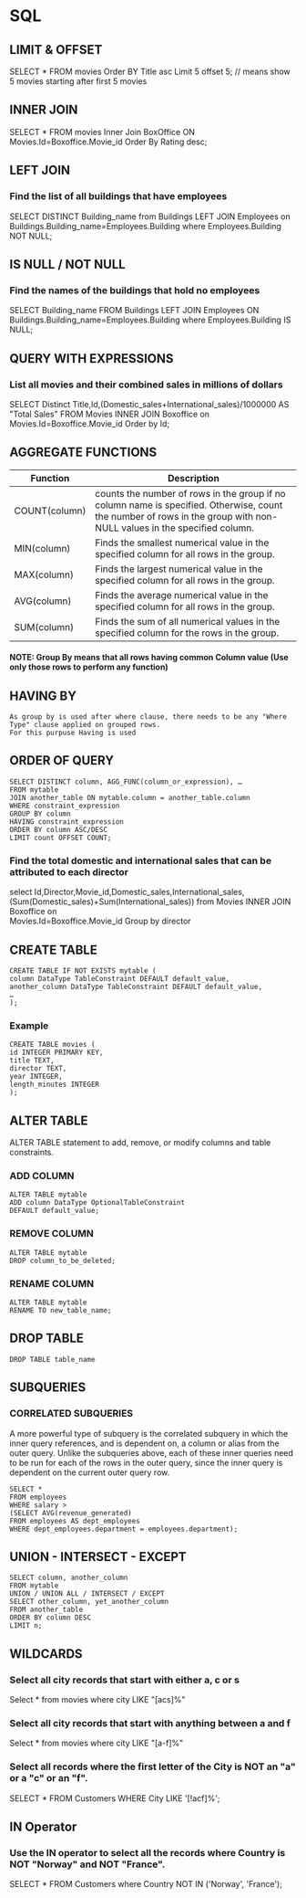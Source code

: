 # SQL

## LIMIT & OFFSET
  SELECT * FROM movies Order BY Title asc Limit 5 offset 5;  // means show 5 movies starting after first 5 movies
  
## INNER JOIN
  SELECT * FROM movies Inner Join BoxOffice ON Movies.Id=Boxoffice.Movie_id Order By Rating desc;

## LEFT JOIN
  ### Find the list of all buildings that have employees 
  SELECT DISTINCT Building_name from Buildings LEFT JOIN Employees on Buildings.Building_name=Employees.Building where Employees.Building NOT NULL;
  
## IS NULL / NOT NULL
  ### Find the names of the buildings that hold no employees
  SELECT Building_name FROM Buildings LEFT JOIN Employees ON Buildings.Building_name=Employees.Building where Employees.Building IS NULL;
  
## QUERY WITH EXPRESSIONS
  ### List all movies and their combined sales in millions of dollars
  SELECT Distinct Title,Id,(Domestic_sales+International_sales)/1000000 AS "Total Sales" FROM Movies INNER JOIN Boxoffice on Movies.Id=Boxoffice.Movie_id Order by Id;
  
## AGGREGATE FUNCTIONS
  | Function     | Description |
| ---      | ---       |
| COUNT(column) | counts the number of rows in the group if no column name is specified. Otherwise, count the number of rows in the group with non-NULL values in the specified column.         |
| MIN(column)     |	Finds the smallest numerical value in the specified column for all rows in the group.|        |
| MAX(column) | Finds the largest numerical value in the specified column for all rows in the group.         |
| AVG(column)     | Finds the average numerical value in the specified column for all rows in the group.|        |
| SUM(column) |Finds the sum of all numerical values in the specified column for the rows in the group.        |
  
  #### NOTE: Group By means that all rows having common Column value (Use only those rows to perform any function)
  
  ## HAVING BY
  
    As group by is used after where clause, there needs to be any "Where Type" clause applied on grouped rows. 
    For this purpuse Having is used
  
  ## ORDER OF QUERY
    SELECT DISTINCT column, AGG_FUNC(column_or_expression), …
    FROM mytable
    JOIN another_table ON mytable.column = another_table.column
    WHERE constraint_expression
    GROUP BY column
    HAVING constraint_expression
    ORDER BY column ASC/DESC
    LIMIT count OFFSET COUNT;
    
  ### Find the total domestic and international sales that can be attributed to each director
  select Id,Director,Movie_id,Domestic_sales,International_sales, (Sum(Domestic_sales)+Sum(International_sales)) from Movies INNER JOIN Boxoffice on  
  Movies.Id=Boxoffice.Movie_id Group by director
  
  ## CREATE TABLE
  
    CREATE TABLE IF NOT EXISTS mytable (
    column DataType TableConstraint DEFAULT default_value,
    another_column DataType TableConstraint DEFAULT default_value,
    …
    );
    
   ### Example
    
    CREATE TABLE movies (
    id INTEGER PRIMARY KEY,
    title TEXT,
    director TEXT,
    year INTEGER, 
    length_minutes INTEGER
    );
    
  ## ALTER TABLE  
  
  ALTER TABLE statement to add, remove, or modify columns and table constraints.
  
  ### ADD COLUMN
  
    ALTER TABLE mytable
    ADD column DataType OptionalTableConstraint 
    DEFAULT default_value;
    
   ### REMOVE COLUMN
   
    ALTER TABLE mytable
    DROP column_to_be_deleted;
    
   ### RENAME COLUMN
   
    ALTER TABLE mytable
    RENAME TO new_table_name;
    
  ## DROP TABLE
  
    DROP TABLE table_name
    
  ## SUBQUERIES
  
  ### CORRELATED SUBQUERIES
  
  A more powerful type of subquery is the correlated subquery in which the inner query references, and is dependent on, a column or alias from the outer query. Unlike   the subqueries above, each of these inner queries need to be run for each of the rows in the outer query, since the inner query is dependent on the current outer       query row.
  
    SELECT *
    FROM employees
    WHERE salary > 
    (SELECT AVG(revenue_generated)
    FROM employees AS dept_employees
    WHERE dept_employees.department = employees.department);
    
  ## UNION - INTERSECT - EXCEPT
  
    SELECT column, another_column
    FROM mytable
    UNION / UNION ALL / INTERSECT / EXCEPT
    SELECT other_column, yet_another_column
    FROM another_table
    ORDER BY column DESC
    LIMIT n;
    
  ## WILDCARDS
  ### Select all city records that start with either a, c or s
  
  Select * from movies where city LIKE "[acs]%"
  
  ### Select all city records that start with anything between a and f
  
  Select * from movies where city LIKE "[a-f]%"
  
  ### Select all records where the first letter of the City is NOT an "a" or a "c" or an "f".
  
  SELECT * FROM Customers
  WHERE City LIKE '[!acf]%';
  
  ## IN Operator
  
  ### Use the IN operator to select all the records where Country is NOT "Norway" and NOT "France".
  
  SELECT * FROM Customers
  where Country NOT IN ('Norway', 'France');
  

